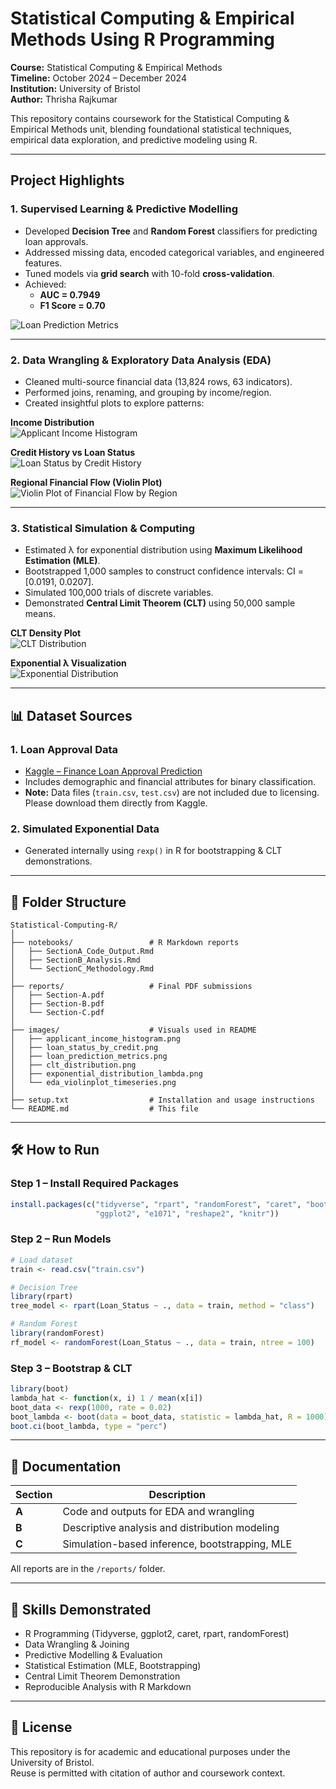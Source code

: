 # Statistical Computing & Empirical Methods Using R Programming

**Course:** Statistical Computing & Empirical Methods  
**Timeline:** October 2024 – December 2024  
**Institution:** University of Bristol  
**Author:** Thrisha Rajkumar

This repository contains coursework for the Statistical Computing & Empirical Methods unit, blending foundational statistical techniques, empirical data exploration, and predictive modeling using R.

---

## Project Highlights

### 1. Supervised Learning & Predictive Modelling
- Developed **Decision Tree** and **Random Forest** classifiers for predicting loan approvals.
- Addressed missing data, encoded categorical variables, and engineered features.
- Tuned models via **grid search** with 10-fold **cross-validation**.
- Achieved:
  - **AUC = 0.7949**
  - **F1 Score = 0.70**

![Loan Prediction Metrics](images/loan_prediction_metrics.png)

---

### 2. Data Wrangling & Exploratory Data Analysis (EDA)
- Cleaned multi-source financial data (13,824 rows, 63 indicators).
- Performed joins, renaming, and grouping by income/region.
- Created insightful plots to explore patterns:

**Income Distribution**  
![Applicant Income Histogram](images/applicant_income_histogram.png)

**Credit History vs Loan Status**  
![Loan Status by Credit History](images/loan_status_by_credit.png)

**Regional Financial Flow (Violin Plot)**  
![Violin Plot of Financial Flow by Region](images/eda_violinplot_timeseries.png)

---

### 3. Statistical Simulation & Computing
- Estimated λ for exponential distribution using **Maximum Likelihood Estimation (MLE)**.
- Bootstrapped 1,000 samples to construct confidence intervals: CI = [0.0191, 0.0207].
- Simulated 100,000 trials of discrete variables.
- Demonstrated **Central Limit Theorem (CLT)** using 50,000 sample means.

**CLT Density Plot**  
![CLT Distribution](images/clt_distribution.png)

**Exponential λ Visualization**  
![Exponential Distribution](images/exponential_distribution_lambda.png)

---

## 📊 Dataset Sources

### 1. Loan Approval Data
- [Kaggle – Finance Loan Approval Prediction](https://www.kaggle.com/datasets/krishnaraj30/finance-loan-approval-prediction-data)
- Includes demographic and financial attributes for binary classification.
- **Note:** Data files (`train.csv`, `test.csv`) are not included due to licensing. Please download them directly from Kaggle.

### 2. Simulated Exponential Data
- Generated internally using `rexp()` in R for bootstrapping & CLT demonstrations.

---

## 📁 Folder Structure

```
Statistical-Computing-R/
│
├── notebooks/                 # R Markdown reports
│   ├── SectionA_Code_Output.Rmd
│   ├── SectionB_Analysis.Rmd
│   └── SectionC_Methodology.Rmd
│
├── reports/                   # Final PDF submissions
│   ├── Section-A.pdf
│   ├── Section-B.pdf
│   └── Section-C.pdf
│
├── images/                    # Visuals used in README
│   ├── applicant_income_histogram.png
│   ├── loan_status_by_credit.png
│   ├── loan_prediction_metrics.png
│   ├── clt_distribution.png
│   ├── exponential_distribution_lambda.png
│   └── eda_violinplot_timeseries.png
│
├── setup.txt                  # Installation and usage instructions
└── README.md                  # This file
```

---

## 🛠 How to Run

### Step 1 – Install Required Packages

```r
install.packages(c("tidyverse", "rpart", "randomForest", "caret", "boot",
                   "ggplot2", "e1071", "reshape2", "knitr"))
```

### Step 2 – Run Models

```r
# Load dataset
train <- read.csv("train.csv")

# Decision Tree
library(rpart)
tree_model <- rpart(Loan_Status ~ ., data = train, method = "class")

# Random Forest
library(randomForest)
rf_model <- randomForest(Loan_Status ~ ., data = train, ntree = 100)
```

### Step 3 – Bootstrap & CLT

```r
library(boot)
lambda_hat <- function(x, i) 1 / mean(x[i])
boot_data <- rexp(1000, rate = 0.02)
boot_lambda <- boot(data = boot_data, statistic = lambda_hat, R = 1000)
boot.ci(boot_lambda, type = "perc")
```

---

## 📑 Documentation

| Section | Description |
|--------|-------------|
| **A**  | Code and outputs for EDA and wrangling |
| **B**  | Descriptive analysis and distribution modeling |
| **C**  | Simulation-based inference, bootstrapping, MLE |

All reports are in the `/reports/` folder.

---

## 🧠 Skills Demonstrated

- R Programming (Tidyverse, ggplot2, caret, rpart, randomForest)
- Data Wrangling & Joining
- Predictive Modelling & Evaluation
- Statistical Estimation (MLE, Bootstrapping)
- Central Limit Theorem Demonstration
- Reproducible Analysis with R Markdown

---

## 📜 License

This repository is for academic and educational purposes under the University of Bristol.  
Reuse is permitted with citation of author and coursework context.

